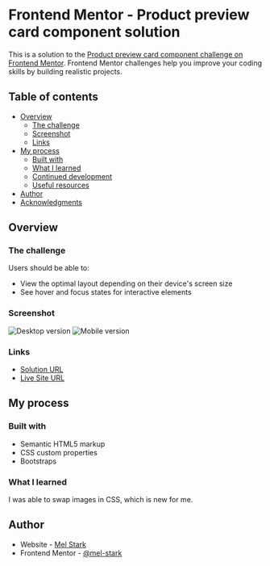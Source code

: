# Frontend Mentor - Product preview card component solution

This is a solution to the [Product preview card component challenge on Frontend Mentor](https://www.frontendmentor.io/challenges/product-preview-card-component-GO7UmttRfa). Frontend Mentor challenges help you improve your coding skills by building realistic projects. 

## Table of contents

- [Overview](#overview)
  - [The challenge](#the-challenge)
  - [Screenshot](#screenshot)
  - [Links](#links)
- [My process](#my-process)
  - [Built with](#built-with)
  - [What I learned](#what-i-learned)
  - [Continued development](#continued-development)
  - [Useful resources](#useful-resources)
- [Author](#author)
- [Acknowledgments](#acknowledgments)


## Overview

### The challenge

Users should be able to:

- View the optimal layout depending on their device's screen size
- See hover and focus states for interactive elements

### Screenshot

![Desktop version](https://snipboard.io/5J6RXi.jpg)
![Mobile version](https://snipboard.io/bynorU.jpg)

### Links

- [Solution URL](https://github.com/mel-stark/product-preview)
- [Live Site URL](https://product-preview-gilt.vercel.app)

## My process

### Built with

- Semantic HTML5 markup
- CSS custom properties
- Bootstraps

### What I learned

I was able to swap images in CSS, which is new for me.

## Author

- Website - [Mel Stark](https://github.com/mel-stark)
- Frontend Mentor - [@mel-stark](https://www.frontendmentor.io/profile/mel-stark)
